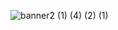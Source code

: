 ![banner2 (1) (4) (2) (1)](https://github.com/user-attachments/assets/b805193c-b2e6-4f1f-a575-e049086ce241)
